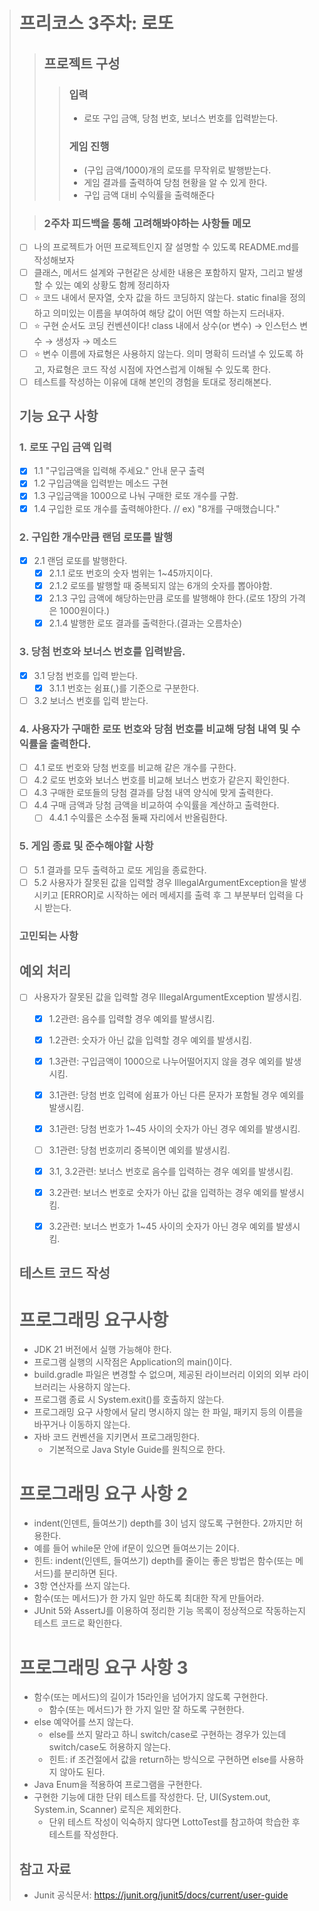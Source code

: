 > # 프리코스 3주차: 로또
>
> > ##  프로젝트 구성
> >> ### 입력
> >> - 로또 구입 금액, 당첨 번호, 보너스 번호를 입력받는다.
> >> ### 게임 진행
> >> - (구입 금액/1000)개의 로또를 무작위로 발행받는다.
> >> - 게임 결과를 출력하여 당첨 현황을 알 수 있게 한다.
> >> - 구입 금액 대비 수익률을 출력해준다
>
>
> > ### 2주차 피드백을 통해 고려해봐야하는 사항들 메모
> * [ ] 나의 프로젝트가 어떤 프로젝트인지 잘 설명할 수 있도록 README.md를 작성해보자
> * [ ] 클래스, 메서드 설계와 구현같은 상세한 내용은 포함하지 말자, 그리고 발생할 수 있는 예외 상황도 함께 정리하자
> * [ ] ⭐ 코드 내에서 문자열, 숫자 값을 하드 코딩하지 않는다. static final을 정의하고 의미있는 이름을 부여하여 해당 값이 어떤 역할 하는지 드러내자.
> * [ ] ⭐ 구현 순서도 코딩 컨벤션이다! class 내에서 상수(or 변수) → 인스턴스 변수 → 생성자 → 메소드
> * [ ] ⭐ 변수 이름에 자료형은 사용하지 않는다. 의미 명확히 드러낼 수 있도록 하고, 자료형은 코드 작성 시점에 자연스럽게 이해될 수 있도록 한다.
> * [ ] 테스트를 작성하는 이유에 대해 본인의 경험을 토대로 정리해본다.
>
> ## 기능 요구 사항
>
> ### 1. 로또 구입 금액 입력
> 
> - [x] 1.1 "구입금액을 입력해 주세요." 안내 문구 출력
> - [x] 1.2 구입금액을 입력받는 메소드 구현
> - [x] 1.3 구입금액을 1000으로 나눠 구매한 로또 개수를 구함.
> - [x] 1.4 구입한 로또 개수를 출력해야한다. // ex) "8개를 구매했습니다."
> 
> ### 2. 구입한 개수만큼 랜덤 로또를 발행
> 
> - [x] 2.1 랜덤 로또를 발행한다.
>   - [x] 2.1.1 로또 번호의 숫자 범위는 1~45까지이다.
>   - [x] 2.1.2 로또를 발행할 때 중복되지 않는 6개의 숫자를 뽑아야함.
>   - [x] 2.1.3 구입 금액에 해당하는만큼 로또를 발행해야 한다.(로또 1장의 가격은 1000원이다.)
>   - [x] 2.1.4 발행한 로또 결과를 출력한다.(결과는 오름차순)
>
> ### 3. 당첨 번호와 보너스 번호를 입력받음.
> 
> - [x] 3.1 당첨 번호를 입력 받는다.
>   - [x] 3.1.1 번호는 쉼표(,)를 기준으로 구분한다.
> - [ ] 3.2 보너스 번호를 입력 받는다.
>
> ### 4. 사용자가 구매한 로또 번호와 당첨 번호를 비교해 당첨 내역 및 수익률을 출력한다.
> 
> - [ ] 4.1 로또 번호와 당첨 번호를 비교해 같은 개수를 구한다.
> - [ ] 4.2 로또 번호와 보너스 번호를 비교해 보너스 번호가 같은지 확인한다.
> - [ ] 4.3 구매한 로또들의 당첨 결과를 당첨 내역 양식에 맞게 출력한다.
> - [ ] 4.4 구매 금액과 당첨 금액을 비교하여 수익률을 계산하고 출력한다.
>   - [ ] 4.4.1 수익률은 소수점 둘째 자리에서 반올림한다.
>
> ### 5. 게임 종료 및 준수해야할 사항
> - [ ] 5.1 결과를 모두 출력하고 로또 게임을 종료한다.
> - [ ] 5.2 사용자가 잘못된 값을 입력할 경우 IllegalArgumentException을 발생시키고 [ERROR]로 시작하는
> 에러 메세지를 출력 후 그 부분부터 입력을 다시 받는다.
>
> ### 고민되는 사항
>
>
>
> ## 예외 처리
> - [ ] 사용자가 잘못된 값을 입력할 경우 IllegalArgumentException 발생시킴.
>   - [x] 1.2관련: 음수를 입력할 경우 예외를 발생시킴.
>   - [x] 1.2관련: 숫자가 아닌 값을 입력할 경우 예외를 발생시킴.
>   - [x] 1.3관련: 구입금액이 1000으로 나누어떨어지지 않을 경우 예외를 발생시킴.
>   
>   - [x] 3.1관련: 당첨 번호 입력에 쉼표가 아닌 다른 문자가 포함될 경우 예외를 발생시킴.
>   - [x] 3.1관련: 당첨 번호가 1~45 사이의 숫자가 아닌 경우 예외를 발생시킴.
>   - [ ] 3.1관련: 당첨 번호끼리 중복이면 예외를 발생시킴. 
>   - [x] 3.1, 3.2관련: 보너스 번호로 음수를 입력하는 경우 예외를 발생시킴.
>   - [x] 3.2관련: 보너스 번호로 숫자가 아닌 값을 입력하는 경우 예외를 발생시킴.
>   - [x] 3.2관련: 보너스 번호가 1~45 사이의 숫자가 아닌 경우 예외를 발생시킴.
>
> ## 테스트 코드 작성
>
>
>
>
>
> # 프로그래밍 요구사항
> * JDK 21 버전에서 실행 가능해야 한다.
> * 프로그램 실행의 시작점은 Application의 main()이다.
> * build.gradle 파일은 변경할 수 없으며, 제공된 라이브러리 이외의 외부 라이브러리는 사용하지 않는다.
> * 프로그램 종료 시 System.exit()를 호출하지 않는다.
> * 프로그래밍 요구 사항에서 달리 명시하지 않는 한 파일, 패키지 등의 이름을 바꾸거나 이동하지 않는다.
> * 자바 코드 컨벤션을 지키면서 프로그래밍한다.
  >   * 기본적으로 Java Style Guide를 원칙으로 한다.
>
> # 프로그래밍 요구 사항 2
> * indent(인덴트, 들여쓰기) depth를 3이 넘지 않도록 구현한다. 2까지만 허용한다.
>  * 예를 들어 while문 안에 if문이 있으면 들여쓰기는 2이다.
>  * 힌트: indent(인덴트, 들여쓰기) depth를 줄이는 좋은 방법은 함수(또는 메서드)를 분리하면 된다.
> * 3항 연산자를 쓰지 않는다.
> * 함수(또는 메서드)가 한 가지 일만 하도록 최대한 작게 만들어라.
> * JUnit 5와 AssertJ를 이용하여 정리한 기능 목록이 정상적으로 작동하는지 테스트 코드로 확인한다.
> 
> # 프로그래밍 요구 사항 3
> - 함수(또는 메서드)의 길이가 15라인을 넘어가지 않도록 구현한다.
>   - 함수(또는 메서드)가 한 가지 일만 잘 하도록 구현한다.
> - else 예약어를 쓰지 않는다.
>   - else를 쓰지 말라고 하니 switch/case로 구현하는 경우가 있는데 switch/case도 허용하지 않는다.
>   - 힌트: if 조건절에서 값을 return하는 방식으로 구현하면 else를 사용하지 않아도 된다.
> - Java Enum을 적용하여 프로그램을 구현한다.
> - 구현한 기능에 대한 단위 테스트를 작성한다. 단, UI(System.out, System.in, Scanner) 로직은 제외한다.
>   - 단위 테스트 작성이 익숙하지 않다면 LottoTest를 참고하여 학습한 후 테스트를 작성한다.
>
> ## 참고 자료
> * Junit 공식문서: https://junit.org/junit5/docs/current/user-guide

